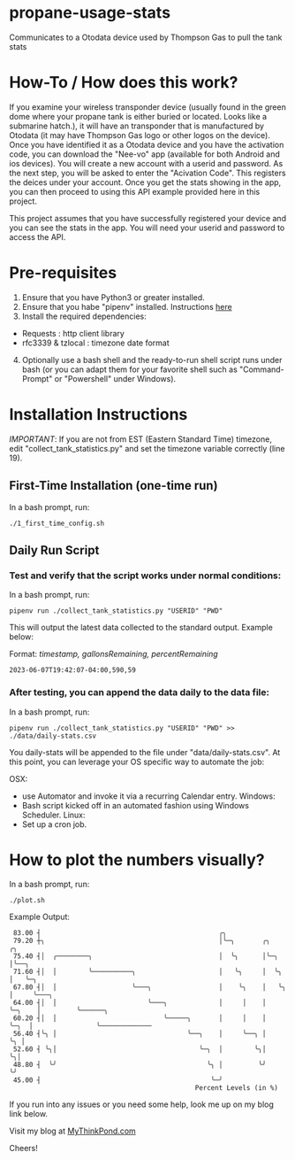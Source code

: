 # propane-usage-stats
Communicates to a Otodata device used by Thompson Gas to pull the tank stats

# How-To / How does this work?
If you examine your wireless transponder device (usually found in the green dome where your propane tank is either buried or located. Looks like a submarine hatch.), it will have an transponder that is manufactured by Otodata (it may have Thompson Gas logo or other logos on the device). Once you have identified it as a Otodata device and you have the activation code, you can download the "Nee-vo" app (available for both Android and ios devices). You will create a new account with a userid and password. As the next step, you will be asked to enter the "Acivation Code". This registers the deices under your account. Once you get the stats showing in the app, you can then proceed to using this API example provided here in this project.

This project assumes that you have successfully registered your device and you can see the stats in the app. You will need your userid and password to access the API.

# Pre-requisites
1. Ensure that you have Python3 or greater installed.
2. Ensure that you habe "pipenv" installed. Instructions [here](https://pipenv.pypa.io/en/latest/installation/)
3. Install the required dependencies:
  - Requests : http client library
  - rfc3339 & tzlocal : timezone date format
4. Optionally use a bash shell and the ready-to-run shell script runs under bash (or you can adapt them for your favorite shell such as "Command-Prompt" or "Powershell" under Windows).

# Installation Instructions

*IMPORTANT*: 
If you are not from EST (Eastern Standard Time) timezone, edit "collect_tank_statistics.py" and set the timezone variable correctly (line 19).

## First-Time Installation (one-time run)

In a bash prompt, run:
```
./1_first_time_config.sh
```

## Daily Run Script

### Test and verify that the script works under normal conditions:

In a bash prompt, run:
```
pipenv run ./collect_tank_statistics.py "USERID" "PWD"
```
This will output the latest data collected to the standard output. Example below:

Format: _timestamp, gallonsRemaining, percentRemaining_

```
2023-06-07T19:42:07-04:00,590,59
```

### After testing, you can append the data daily to the data file:

In a bash prompt, run:
```
pipenv run ./collect_tank_statistics.py "USERID" "PWD" >> ./data/daily-stats.csv
```

You daily-stats will be appended to the file under "data/daily-stats.csv". At this point, you can leverage your OS specific way to automate the job:

OSX:
- use Automator and invoke it via a recurring Calendar entry.
Windows:
- Bash script kicked off in an automated fashion using Windows Scheduler.
Linux:
- Set up a cron job.

# How to plot the numbers visually?

In a bash prompt, run:
```
./plot.sh
```

Example Output:
```
 83.00 ┤                                             ╭╮
 79.20 ┼╮                                            │╰─╮       ╭╮          ╭╮
 75.40 ┤│  ╭────────╮                                │  ╰╮      │╰─╮        │╰──╮
 71.60 ┤│  │        ╰──────────╮                     │   ╰╮     │  ╰╮       │   ╰─╮
 67.80 ┤│  │                   ╰───╮                 │    ╰╮    │   ╰╮      │     ╰───╮
 64.00 ┤│  │                       ╰───╮             │     │    │    ╰─╮    │         ╰──────╮
 60.20 ┤│  │                           ╰─────╮       │     │    │      ╰─╮  │                ╰─────────────
 56.40 ┤╰╮ │                                 ╰──╮    │     ╰──╮ │        ╰╮ │
 52.60 ┤ ╰╮│                                    ╰─╮  │        ╰╮│         ╰╮│
 48.80 ┤  ╰╯                                      ╰╮ │         ╰╯          ╰╯
 45.00 ┤                                           ╰─╯
                                               Percent Levels (in %)
```

If you run into any issues or you need some help, look me up on my blog link below. 

Visit my blog at [MyThinkPond.com](http://mythinkpond.com)

Cheers! 